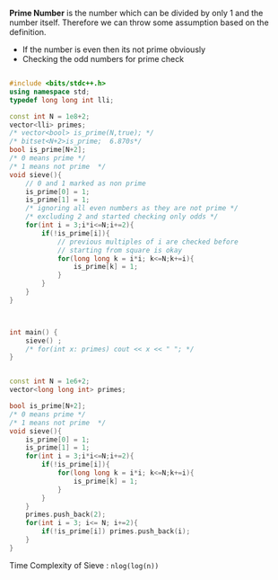 **Prime Number** is the number which can be divided by only 1 and the number itself. 
Therefore we can throw some assumption based on the definition. 
- If the number is even then its not prime obviously 
- Checking the odd numbers for prime check
```cpp

#include <bits/stdc++.h>
using namespace std;
typedef long long int lli;

const int N = 1e8+2;
vector<lli> primes;
/* vector<bool> is_prime(N,true); */
/* bitset<N+2>is_prime;  6.870s*/
bool is_prime[N+2];
/* 0 means prime */
/* 1 means not prime  */
void sieve(){
    // 0 and 1 marked as non prime
    is_prime[0] = 1;
    is_prime[1] = 1;
    /* ignoring all even numbers as they are not prime */
    /* excluding 2 and started checking only odds */
    for(int i = 3;i*i<=N;i+=2){
        if(!is_prime[i]){
	        // previous multiples of i are checked before
		    // starting from square is okay
            for(long long k = i*i; k<=N;k+=i){
                is_prime[k] = 1;
            }
        }
    }
}



int main() {
    sieve() ;
    /* for(int x: primes) cout << x << " "; */
}

```


```cpp

const int N = 1e6+2;
vector<long long int> primes;

bool is_prime[N+2];
/* 0 means prime */
/* 1 means not prime  */
void sieve(){
    is_prime[0] = 1;
    is_prime[1] = 1;
    for(int i = 3;i*i<=N;i+=2){
        if(!is_prime[i]){
            for(long long k = i*i; k<=N;k+=i){
                is_prime[k] = 1;
            }
        }
    }
    primes.push_back(2);
    for(int i = 3; i<= N; i+=2){
        if(!is_prime[i]) primes.push_back(i);
    }
}

```

Time Complexity of Sieve  : `nlog(log(n))`